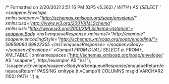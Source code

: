 /* Formatted on 2/20/2021 2:51:16 PM (QP5 v5.362) */
WITH
    t 
    AS
        (SELECT '<?xml version="1.0" encoding="UTF-8"?>
<soapenv:Envelope xmlns:soapenv="http://schemas.xmlsoap.org/soap/envelope/" xmlns:xsd="http://www.w3.org/2001/XMLSchema" xmlns:xsi="http://www.w3.org/2001/XMLSchema-instance">
   <soapenv:Body>
      <ns1:enqueueResponse xmlns:ns1="http://example" soapenv:encodingStyle="http://schemas.xmlsoap.org/soap/encoding/">
         <enqueueReturn xmlns:soapenc="http://schemas.xmlsoap.org/soap/encoding/" soapenc:arrayType="xsd:long[2]" xsi:type="soapenc:Array">
            <enqueueReturn xsi:type="xsd:long">50959060</enqueueReturn>
            <enqueueReturn xsi:type="xsd:long">69822355</enqueueReturn>
         </enqueueReturn>
      </ns1:enqueueResponse>
   </soapenv:Body>
</soapenv:Envelope>' vCampo1
           FROM DUAL)
        SELECT a.*
          FROM t, 
               XMLTABLE (
                   xmlnamespaces ('http://schemas.xmlsoap.org/soap/envelope/' AS "soapenv",
                                  'http://example' AS "ns1"),
                   '/soapenv:Envelope/soapenv:Body/ns1:enqueueResponse/enqueueReturn/enqueueReturn'
                   PASSING xmltype (t.vCampo1)
                   COLUMNS 
                           msgid      VARCHAR2 (100) PATH '.') a;
